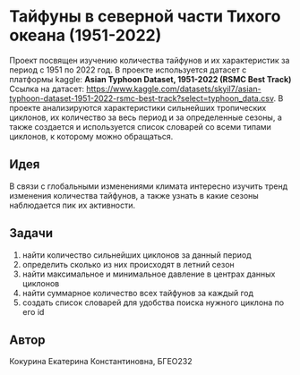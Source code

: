 # Тайфуны в северной части Тихого океана (1951-2022)
Проект посвящен изучению количества тайфунов и их характеристик за период с 1951 по 2022 год. В проекте используется датасет с платформы kaggle: **Asian Typhoon Dataset, 1951-2022 (RSMC Best Track)** Ссылка на датасет: https://www.kaggle.com/datasets/skyil7/asian-typhoon-dataset-1951-2022-rsmc-best-track?select=typhoon_data.csv. В проекте анализируются характеристики сильнейших тропических циклонов, их количество за весь период и за определенные сезоны, а также создается и используется список словарей со всеми типами циклонов, к которому можно обращаться.

## Идея
В связи с глобальными изменениями климата интересно изучить тренд изменения количества тайфунов, а также узнать в какие сезоны наблюдается пик их активности.

## Задачи
1) найти количество сильнейших циклонов за данный период
2) определить сколько из них происходят в летний сезон
3) найти максимальное и минимальное давление в центрах данных циклонов
4) найти суммарное количество всех тайфунов за каждый год
5) создать список словарей для удобства поиска нужного циклона по его id

## Автор
Кокурина Екатерина Константиновна, БГЕО232 

